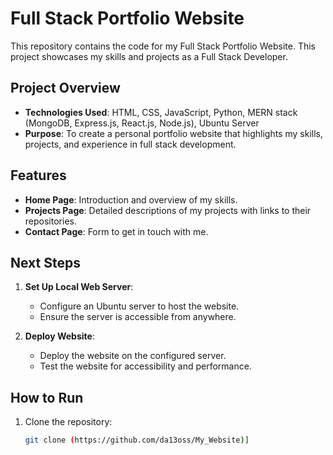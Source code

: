 # Full Stack Portfolio Website

This repository contains the code for my Full Stack Portfolio Website. This project showcases my skills and projects as a Full Stack Developer.

## Project Overview

- **Technologies Used**: HTML, CSS, JavaScript, Python, MERN stack (MongoDB, Express.js, React.js, Node.js), Ubuntu Server
- **Purpose**: To create a personal portfolio website that highlights my skills, projects, and experience in full stack development.

## Features

- **Home Page**: Introduction and overview of my skills.
- **Projects Page**: Detailed descriptions of my projects with links to their repositories.
- **Contact Page**: Form to get in touch with me.

## Next Steps

1. **Set Up Local Web Server**: 
   - Configure an Ubuntu server to host the website.
   - Ensure the server is accessible from anywhere.

2. **Deploy Website**: 
   - Deploy the website on the configured server.
   - Test the website for accessibility and performance.

## How to Run

1. Clone the repository:
   ```bash
   git clone (https://github.com/da13oss/My_Website)]
